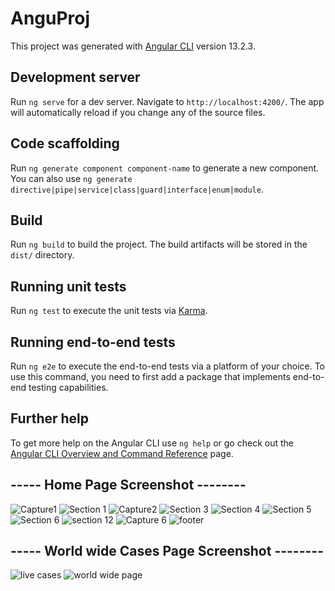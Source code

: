 # AnguProj

This project was generated with [Angular CLI](https://github.com/angular/angular-cli) version 13.2.3.

## Development server

Run `ng serve` for a dev server. Navigate to `http://localhost:4200/`. The app will automatically reload if you change any of the source files.

## Code scaffolding

Run `ng generate component component-name` to generate a new component. You can also use `ng generate directive|pipe|service|class|guard|interface|enum|module`.

## Build

Run `ng build` to build the project. The build artifacts will be stored in the `dist/` directory.

## Running unit tests

Run `ng test` to execute the unit tests via [Karma](https://karma-runner.github.io).

## Running end-to-end tests

Run `ng e2e` to execute the end-to-end tests via a platform of your choice. To use this command, you need to first add a package that implements end-to-end testing capabilities.

## Further help

To get more help on the Angular CLI use `ng help` or go check out the [Angular CLI Overview and Command Reference](https://angular.io/cli) page.


## ----- Home Page Screenshot --------
![Capture1](https://user-images.githubusercontent.com/76258598/187058370-64c75dd1-dda5-4134-9495-c44a4e18c5f8.PNG)
![Section 1](https://user-images.githubusercontent.com/76258598/187058588-9363201b-6994-40ba-8c19-b55e7617281d.PNG)
![Capture2](https://user-images.githubusercontent.com/76258598/187058514-5b5f9c1e-23f2-49fc-8488-3afcb1cfefef.PNG)
![Section 3](https://user-images.githubusercontent.com/76258598/187058711-60caa0f1-03ec-4caf-bff4-be1567c390b1.PNG)
![Section 4](https://user-images.githubusercontent.com/76258598/187058743-8ecc5f96-e17c-4027-9606-d22528f7d870.PNG)
![Section 5](https://user-images.githubusercontent.com/76258598/187058882-7a5c0367-8467-4052-bee8-5e2c5d8511a8.PNG)
![Section 6](https://user-images.githubusercontent.com/76258598/187058898-ddc96cc6-6ae5-4b61-b8de-8c773220853a.PNG)
![section 12](https://user-images.githubusercontent.com/76258598/187059018-787f4ecb-8681-4937-b398-bb5c2c9d302c.PNG)
![Capture 6](https://user-images.githubusercontent.com/76258598/187058946-b6255ccb-0ea7-433b-ad75-8adb44ae9e76.PNG)
![footer](https://user-images.githubusercontent.com/76258598/187058415-b98287c2-b721-4166-b18b-3ea75acdf82a.PNG)
## ----- World wide Cases Page Screenshot --------
![live cases](https://user-images.githubusercontent.com/76258598/187059078-419d1500-a6c3-44a4-a3ff-0b40d673381c.PNG)
![world wide page](https://user-images.githubusercontent.com/76258598/187059079-be87b758-f53f-44cc-b733-77940ad2ba44.PNG)



